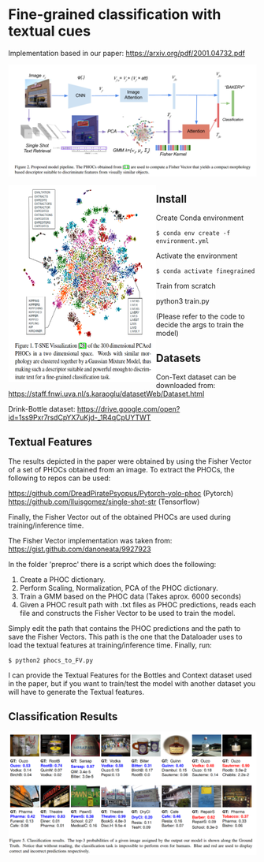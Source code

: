 # Fine-grained classification with textual cues

Implementation based in our paper: https://arxiv.org/pdf/2001.04732.pdf

![alt text](project_images/sample1.png?raw=true "Model")

<a href="url"><img src="project_images/sample2.png" align="left" height="400" width="300" ></a>

## Install

Create Conda environment

    $ conda env create -f environment.yml

Activate the environment

    $ conda activate finegrained

Train from scratch

python3 train.py 

(Please refer to the code to decide the args to train the model)

## Datasets

Con-Text dataset can be downloaded from:
https://staff.fnwi.uva.nl/s.karaoglu/datasetWeb/Dataset.html

Drink-Bottle dataset:
https://drive.google.com/open?id=1ss9Pxr7rsdCpYX7uKjd-_1R4qCpUYTWT

## Textual Features

The results depicted in the paper were obtained by using the Fisher Vector of a set of PHOCs obtained from an image.
To extract the PHOCs, the following to repos can be used:

 https://github.com/DreadPiratePsyopus/Pytorch-yolo-phoc (Pytorch)
 https://github.com/lluisgomez/single-shot-str (Tensorflow)
 
Finally, the Fisher Vector out of the obtained PHOCs are used during training/inference time.

The Fisher Vector implementation was taken from:
https://gist.github.com/danoneata/9927923

In the folder 'preproc' there is a script which does the following:
1) Create a PHOC dictionary.
2) Perform Scaling, Normalization, PCA of the PHOC dictionary.
3) Train a GMM based on the PHOC data (Takes aprox. 6000 seconds)
4) Given a PHOC result path with .txt files as PHOC predictions, reads each file and constructs the Fisher Vector to be used to train the model.

Simply edit the path that contains the PHOC predictions and the path to save  the Fisher Vectors. This path is the one that the Dataloader uses to load the textual features at training/inference time.
Finally, run:

    $ python2 phocs_to_FV.py
    
I can provide the Textual Features for the Bottles and Context dataset used in the paper, but if you want to train/test the model with another dataset you will have to generate the Textual features.


## Classification Results
![alt text](project_images/Results.png?raw=true "Results")

